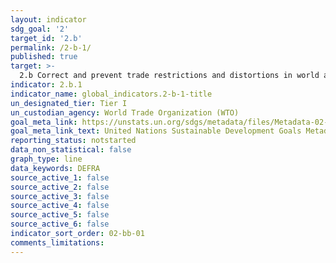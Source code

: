 ```yaml
---
layout: indicator
sdg_goal: '2'
target_id: '2.b'
permalink: /2-b-1/
published: true
target: >-
  2.b Correct and prevent trade restrictions and distortions in world agricultural markets, including through the parallel elimination of all forms of agricultural export subsidies and all export measures with equivalent effect, in accordance with the mandate of the Doha Development Round
indicator: 2.b.1
indicator_name: global_indicators.2-b-1-title
un_designated_tier: Tier I
un_custodian_agency: World Trade Organization (WTO)
goal_meta_link: https://unstats.un.org/sdgs/metadata/files/Metadata-02-0B-01.pdf
goal_meta_link_text: United Nations Sustainable Development Goals Metadata (PDF 59.1 KB)
reporting_status: notstarted
data_non_statistical: false
graph_type: line
data_keywords: DEFRA
source_active_1: false
source_active_2: false
source_active_3: false
source_active_4: false
source_active_5: false
source_active_6: false
indicator_sort_order: 02-bb-01
comments_limitations: 
---
```

